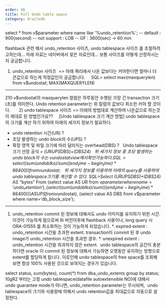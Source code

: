 ```yaml
---
order: 46
title: Full Undo table space
category: Oracledb
---
```


select * from v$parameter
where name like '%undo_retention%';
-- default : 900(second)
-- not support : LOB
-- GF : 3600(sec) -> 60 min

flashback 관련 해서 undo_retention 사이즈, undo tablespace 사이즈 를 조절하려고하는데...
아래 자료는 네이버에서 찾은 자료인데... 보통 사이즈를 어떻게 산정하시는지 궁금합니다.
 
1) undo_retention 사이즈
 => 아래 쿼리에서 나온 값보다는 커야한다면 얼마나 더 큰값으로 하는게 적정값인지 궁금합니다.
 
 
SQL> select max(maxquerylen) from v$undostat;
MAX(MAXQUERYLEN)
----------------
210
v$undostat의 maxquerylen 칼럼은 하루동안 수행된 가장 긴 transaction 크기(초)를 의미한다. Undo retention parameter는 위 칼럼의 값보다 최소한 커야 할 것이다.
 
 
 
2) undo tablespace 사이즈
=> 아래의 방법대로 계산하여 나온값으로 하는것이 제대로 된 방법인가요??
 
 
[Undo tablespace 크기 계산 방법]
undo tablespace의 크기를 계산 하기 위하여 아래의 세가지 정보가 필요하다.
- undo retention 시간(UR) ?
- 초당 발생하는 undo block의 수(UPS) ?
- 확장 영역 및 파일 크기에 따라 달라지는 overhead(DBS) ?
 
Undo tablespace 크기 산정 공식 = (UR*UPS*DBS)+(DBS*24)
 
위 세가지 정보 중 초당 발생하는 undo block의 수는 v$undostat view에서 확인 가능하다.
SQL>select (sum(undoblks)/sum((end_time-begin_time)*86400)) from v$undostat;
 
위 세가지 정보를 이용하여 아래의 query를 사용하여 undo tablespace크기를 계산할 수 있다.
SQL>Select (UR*UPS*DBS)+(DBS*24) AS "bytes"
From (select value AS UR from v$parameter where name='undo_retention'),
(select (sum(undoblks)/sum(((end_time-begin_time)*86400))) AS UPS
from v$undostat),
(select value AS DBS from v$parameter where name='db_block_size'); 

--------------------------------------------------------
1. undo_retention
commit 된 정보에 대해서도 undo 이미지를 유지하기 위한 시간.
이것이 가능하게 됨으로써 9i 버전이후에 flashback 사용이나, long query 시 ORA-01555 를 최소화하는 것이 가능하게 되었습니다.
*. expired extent : undo_retention 시간을 초과한 extent. transaction이 commit 된 후 undo image가 undo_retention 시간을 초과한 경우.
*. unexpired extent : undo_retention 시간을 최과하지 않은 extent. 
undo tablespace의 공간이 충분하다면 oracle 이 commit 된 정보에 대해서 가능하면 오랫동안 유지하는 방향으로 extent를 할당하게 됩니다.
이로인해 undo tablespace의 free space를 조회해 보면 항상 100% 사용된 것으로 보여지는 경우가 있습니다.

select status, sum(bytes), count(*)
from dba_undo_extents
group by status;
10gR2 부터는 고정 undo tablespace(datafile autoextensible NO)에 대해서 undo guarantee mode가 아니면, undo_retention parameter는 무시되며, 
undo tablespace의 크기와 사용량에 의해서 undo retention값을 최대값으로 자동으로 설정한다.

